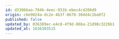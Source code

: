 ```yaml
---
id: d33866aa-784b-4eec-931b-ebec4cd206d9
origin: c6e9024a-dc2e-4b3f-8678-304d4c1ba0f2
published: false
updated_by: 036389ec-e4c8-4f9d-86ba-21d98c3226b1
updated_at: 1636303515
---
```

